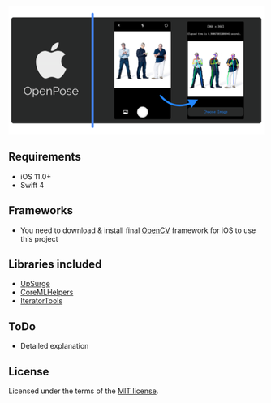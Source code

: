 
<p align="center"><img src="Media/iOSOpenPose.png"></p>

## Requirements
* iOS 11.0+
* Swift 4

## Frameworks
* You need to download & install final [OpenCV](https://opencv.org/releases.html) framework for iOS to use this project

## Libraries included
* [UpSurge](https://github.com/aleph7/Upsurge)
* [CoreMLHelpers](https://github.com/hollance/CoreMLHelpers)
* [IteratorTools](https://github.com/mpangburn/IteratorTools)

## ToDo
* Detailed explanation

## License

Licensed under the terms of the [MIT license](LICENSE.txt).
